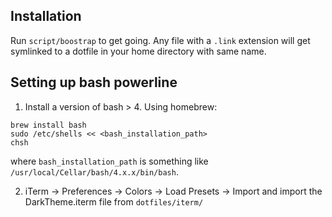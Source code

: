 ## Installation

Run `script/boostrap` to get going. Any file with a `.link` extension will get
symlinked to a dotfile in your home directory with same name.

## Setting up bash powerline

1. Install a version of bash > 4. Using homebrew:
  ```
  brew install bash
  sudo /etc/shells << <bash_installation_path>
  chsh
  ```
  where `bash_installation_path` is something like
  `/usr/local/Cellar/bash/4.x.x/bin/bash`.

2. iTerm -> Preferences -> Colors -> Load Presets -> Import and import the
   DarkTheme.iterm file from `dotfiles/iterm/`
